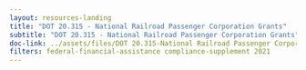 ```yaml
---
layout: resources-landing
title: "DOT 20.315 - National Railroad Passenger Corporation Grants"
subtitle: "DOT 20.315 - National Railroad Passenger Corporation Grants"
doc-link: ../assets/files/DOT 20.315-National Railroad Passenger Corporation Grants ADD2.pdf
filters: federal-financial-assistance compliance-supplement 2021
---
```

